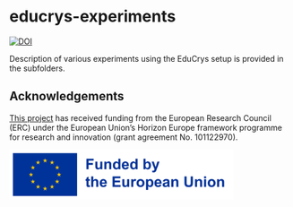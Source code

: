 # educrys-experiments
[![DOI](https://zenodo.org/badge/987868495.svg)](https://doi.org/10.5281/zenodo.15575662)

Description of various experiments using the EduCrys setup is provided in the subfolders.

## Acknowledgements

[This project](https://poc-handsome.github.io/) has received funding from the European Research Council (ERC) under the 
European Union’s Horizon Europe framework programme for research and innovation (grant agreement No. 101122970).

<img src="https://raw.githubusercontent.com/poc-handsome/poc-handsome.github.io/master/EN_FundedbytheEU_RGB_POS.png" width="400">

